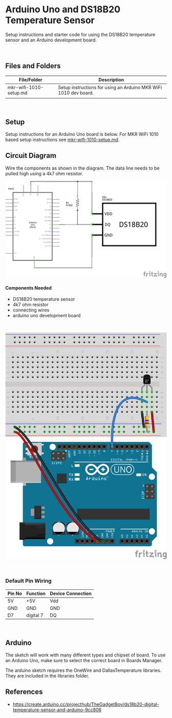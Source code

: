 # Arduino Uno and DS18B20 Temperature Sensor

Setup instructions and starter code for using the DS18B20 temperature sensor and an Arduino development board.

<br>

## Files and Folders

| File/Folder | Description |
|--- | --- |
| mkr-wifi-1010-setup.md | Setup instructions for using an Arduino MKR WiFi 1010 dev board. |
|  |  |

<br>

## Setup

Setup instructions for an Arduino Uno board is below. For MKR WiFi 1010 based setup instructions see [mkr-wifi-1010-setup.md](mkr-wifi-1010-setup.md).

## Circuit Diagram
Wire the components as shown in the diagram. The data line needs to be pulled high using a 4k7 ohm resistor.

![circuit diagram](assets/uno-ds18b20-temp-sensor-circuit-diagram_schem.png)

#### Components Needed
* DS18B20 temperature sensor
* 4k7 ohm resistor
* connecting wires
* arduino uno development board


<br />

![breadboard diagram](assets/uno-ds18b20-temp-sensor-circuit-diagram_bb.png)

<br />

### Default Pin Wiring

| Pin No | Function | Device Connection |
| --- | --- | --- |
| 5V | +5V | Vdd |
| GND | GND | GND |
| D7 | digital 7 | DQ |

<!-- todo: pin diagram for uno ![pin diagram](assets/wemos-d1-mini-pinout.png) -->

<br>

## Arduino

The sketch will work with many different types and chipset of board. To use an Arduino Uno, make sure to select the correct board in Boards Manager.

The arduino sketch requires the OneWire and DallasTemperature libraries. They are included in the libraries folder.


## References

* https://create.arduino.cc/projecthub/TheGadgetBoy/ds18b20-digital-temperature-sensor-and-arduino-9cc806
